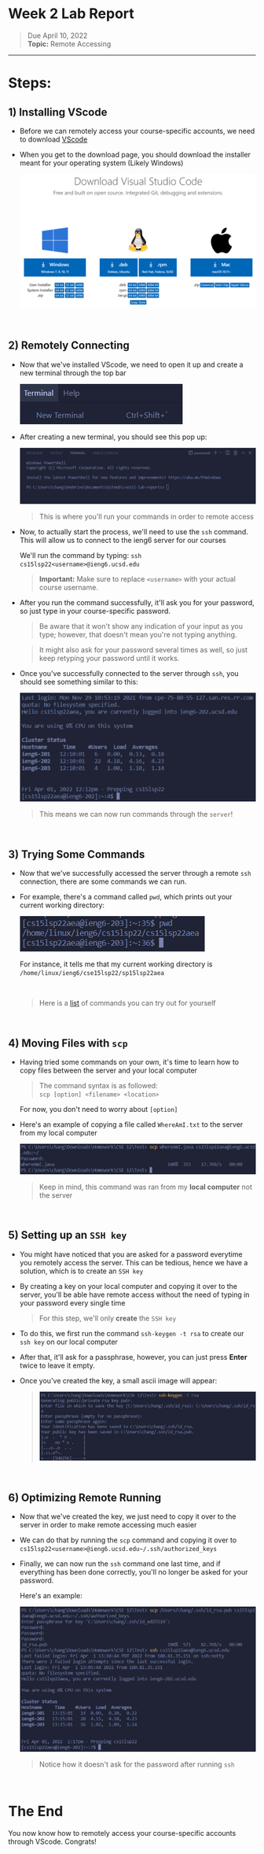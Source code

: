# Week 2 Lab Report

> Due April 10, 2022 <br>
**Topic:** Remote Accessing

---
# **Steps:**

## **1)** Installing VScode

* Before we can remotely access your course-specific accounts, we need to download [VScode](https://code.visualstudio.com/download)
* When you get to the download page, you should download the installer meant for your operating system (Likely Windows)

    ![Image](Images/downloadVSC.png)


&nbsp;
## **2)** Remotely Connecting

* Now that we've installed VScode, we need to open it up and create a new terminal through the top bar

    ![Image](Images/newTerminal.png)

* After creating a new terminal, you should see this pop up:

    ![Image](Images/terminal.png) 
    > This is where you'll run your commands in order to remote access

* Now, to actually start the process, we'll need to use the `ssh` command.
    This will allow us to connect to the ieng6 server for our courses
    
    We'll run the command by typing:
    `ssh cs15lsp22<username>@ieng6.ucsd.edu`
    
    > **Important:** Make sure to replace `<username>` with your actual course username.

* After you run the command successfully, it'll ask you for your password, so just type in your course-specific password.
    
    > Be aware that it won't show any indication of your input as you type; however, that doesn't mean you're not typing anything.

    > It might also ask for your password several times as well, so just keep retyping your password until it works.

* Once you've successfully connected to the server through `ssh`, you should see something similar to this:

    ![Image](Images/sshConnection.png) 
    > This means we can now run commands through the `server`!


&nbsp;
## **3)** Trying Some Commands

* Now that we've successfully accessed the server through a remote `ssh` connection, there are some commands we can run.

* For example, there's a command called `pwd`, which prints out your current working directory:

    ![Image](Images/pwdCommand.png)

    For instance, it tells me that my current working directory is `/home/linux/ieng6/cse15lsp22/sp15lsp22aea`
    
    <br>

    > Here is a [list](http://mally.stanford.edu/~sr/computing/basic-unix.html) of commands you can try out for yourself


&nbsp;
## **4)** Moving Files with `scp`

* Having tried some commands on your own, it's time to learn how to copy files between the server and your local computer

    > The command syntax is as followed: <br> `scp [option] <filename> <location>`

    For now, you don't need to worry about `[option]`

* Here's an example of copying a file called `WhereAmI.txt` to the server from my local computer 

    ![Image](Images/scpCommand.png)

    > Keep in mind, this command was ran from my **local computer** not the server




&nbsp;
## **5)** Setting up an `SSH key`

* You might have noticed that you are asked for a password everytime you remotely access the server. This can be tedious, hence we have a solution, which is to create an `SSH key`
* By creating a key on your local computer and copying it over to the server, you'll be able have remote access without the need of typing in your password every single time

    > For this step, we'll only **create** the `SSH key`

* To do this, we first run the command `ssh-keygen -t rsa` to create our `ssh key` on our local computer

* After that, it'll ask for a passphrase, however, you can just press **Enter** twice to leave it empty.

* Once you've created the key, a small ascii image will appear:

    >![Image](Images/sshKeyGenP1.png)

&nbsp;
## **6)** Optimizing Remote Running

* Now that we've created the key, we just need to copy it over to the server in order to make remote accessing much easier 

* We can do that by running the `scp` command and copying it over to `cs15lsp22<username>@ieng6.ucsd.edu~/.ssh/authorized_keys`

* Finally, we can now run the `ssh` command one last time, and if everything has been done correctly, you'll no longer be asked for your password.

    Here's an example:

    ![Image](Images/sshKeyGenP2.png)

    > Notice how it doesn't ask for the password after running `ssh`

&nbsp;
# The End
You now know how to remotely access your course-specific accounts through VScode. Congrats!

